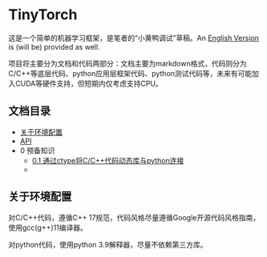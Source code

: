 # TinyTorch
这是一个简单的机器学习框架，是笔者的“小黄鸭调试”草稿。An [English Version](./README.en.md) is (will be) provided as well.

项目将主要分为文档和代码两部分：文档主要为markdown格式，代码则分为C/C++等底层代码、python应用层框架代码、python测试代码等，未来有可能加入CUDA等硬件支持，但短期内仅考虑支持CPU。

## 文档目录
- [关于环境配置](#关于环境配置)
- [API](documents/zh/API.md)
- 0 预备知识
    - [0.1 通过ctype将C/C++代码动态库与python连接](documents/zh/0_StructureOfProj.md)
    - 

## 关于环境配置

对C/C++代码，遵循C++ 17规范，代码风格尽量遵循Google开源代码风格指南，使用gcc(g++)11编译器。

对python代码，使用python 3.9解释器，尽量不依赖第三方库。